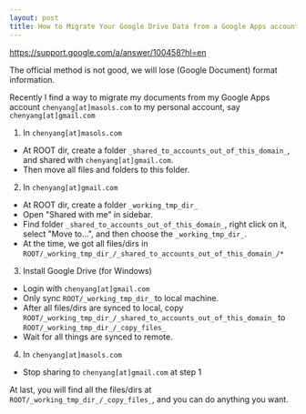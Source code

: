 ```yaml
---
layout: post
title: How to Migrate Your Google Drive Data from a Google Apps account to a personal account
---
```


https://support.google.com/a/answer/100458?hl=en

The official method is not good, we will lose (Google Document) format information.

Recently I find a way to migrate my documents from my Google Apps account `chenyang[at]masols.com` to my personal account, say `chenyang[at]gmail.com`

1. In `chenyang[at]masols.com`
  - At ROOT dir, create a folder `_shared_to_accounts_out_of_this_domain_`, and shared with `chenyang[at]gmail.com`.
  - Then move all files and folders to this folder.
2. In `chenyang[at]gmail.com`
  - At ROOT dir, create a folder `_working_tmp_dir_`
  - Open "Shared with me" in sidebar.
  - Find folder `_shared_to_accounts_out_of_this_domain_`, right click on it, select "Move to...", and then choose the `_working_tmp_dir_`.
  - At the time, we got all files/dirs in `ROOT/_working_tmp_dir_/_shared_to_accounts_out_of_this_domain_/*`
3. Install Google Drive (for Windows)
  - Login with `chenyang[at]gmail.com`
  - Only sync `ROOT/_working_tmp_dir_` to local machine.
  - After all files/dirs are synced to local, copy `ROOT/_working_tmp_dir_/_shared_to_accounts_out_of_this_domain_` to `ROOT/_working_tmp_dir_/_copy_files_`
  - Wait for all things are synced to remote.
4. In `chenyang[at]masols.com`
  - Stop sharing to `chenyang[at]gmail.com` at step 1

At last, you will find all the files/dirs at `ROOT/_working_tmp_dir_/_copy_files_`, and you can do anything you want.